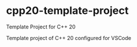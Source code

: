 # cpp20-template-project
Template Project for C++ 20

Template project of C++ 20 configured for VSCode
